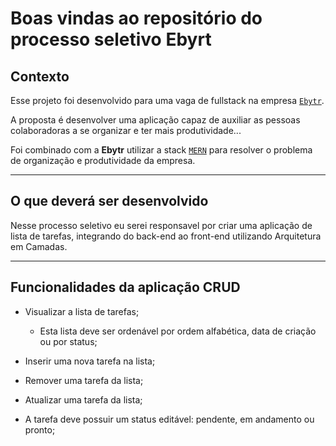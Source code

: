 # Boas vindas ao repositório do processo seletivo Ebyrt

## Contexto

Esse projeto foi desenvolvido para uma vaga de fullstack na empresa [`Ebytr`](www.betrybe.com).

A proposta é desenvolver uma aplicação capaz de auxiliar as pessoas colaboradoras a se organizar e ter mais produtividade...

Foi combinado com a **Ebytr** utilizar a stack [`MERN`](https://www.mongodb.com/mern-stack) para resolver o problema de organização e produtividade da empresa.

---

## O que deverá ser desenvolvido

Nesse processo seletivo eu serei responsavel por criar uma aplicação de lista de tarefas, integrando do back-end ao front-end utilizando Arquitetura em Camadas.

---

## Funcionalidades da aplicação **CRUD**

* Visualizar a lista de tarefas;

  * Esta lista deve ser ordenável por ordem alfabética, data de criação ou por status;

* Inserir uma nova tarefa na lista;

* Remover uma tarefa da lista;

* Atualizar uma tarefa da lista;

* A tarefa deve possuir um status editável: pendente, em andamento ou pronto;
